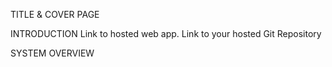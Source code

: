 TITLE & COVER PAGE

INTRODUCTION
Link to hosted web app.
Link to your hosted Git Repository

SYSTEM OVERVIEW